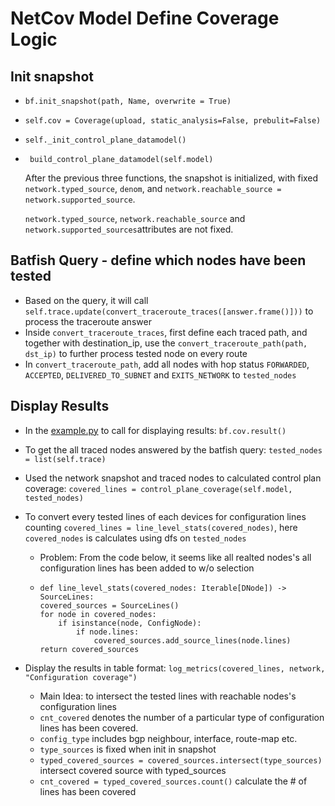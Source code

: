 # NetCov Model Define Coverage Logic
## Init snapshot
- ```bf.init_snapshot(path, Name, overwrite = True)```
- ```self.cov = Coverage(upload, static_analysis=False, prebulit=False)```
- ```self._init_control_plane_datamodel()```
- ``` build_control_plane_datamodel(self.model)```

    After the previous three functions, the snapshot is initialized, with fixed ```network.typed_source```, ```denom```, and ```network.reachable_source = network.supported_source```.

    ```network.typed_source```, ```network.reachable_source``` and ```network.supported_sources```attributes are not fixed. 



## Batfish Query - define which nodes have been tested 
- Based on the query, it will call ```self.trace.update(convert_traceroute_traces([answer.frame()]))``` to process the traceroute answer
- Inside ```convert_traceroute_traces```, first define each traced path, and together with destination_ip, use the ```convert_traceroute_path(path, dst_ip)``` to further process tested node on every route 
- In ```convert_traceroute_path```, add all nodes with hop status ```FORWARDED```, ```ACCEPTED```, ```DELIVERED_TO_SUBNET``` and ```EXITS_NETWORK``` to ```tested_nodes```



## Display Results 
- In the [example.py](../examples/example.py) to call for displaying results: ```bf.cov.result()```
- To get the all traced nodes answered by the batfish query: ```tested_nodes = list(self.trace)```
- Used the network snapshot and traced nodes to calculated control plan coverage: ```covered_lines = control_plane_coverage(self.model, tested_nodes)``` 
- To convert every tested lines of each devices for configuration lines counting ```covered_lines = line_level_stats(covered_nodes)```, here ```covered_nodes``` is calculates using dfs on ```tested_nodes```
    - Problem: From the code below, it seems like all realted nodes's all configuration lines has been added to w/o selection 
    - 
        ```
        def line_level_stats(covered_nodes: Iterable[DNode]) -> SourceLines:
        covered_sources = SourceLines()
        for node in covered_nodes:
            if isinstance(node, ConfigNode):
                if node.lines:
                    covered_sources.add_source_lines(node.lines)
        return covered_sources
        ```
 
- Display the results in table format: ```log_metrics(covered_lines, network, "Configuration coverage")```
    - Main Idea: to intersect the tested lines with reachable nodes's configuration lines
   - ```cnt_covered``` denotes the number of a particular type of configuration lines has been covered.
    - ```config_type``` includes bgp neighbour, interface, route-map etc.
    - ```type_sources``` is fixed when init in snapshot
    - ```typed_covered_sources = covered_sources.intersect(type_sources)``` intersect covered source with typed_sources
    - ```cnt_covered = typed_covered_sources.count()``` calculate the # of lines has been covered

